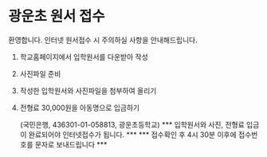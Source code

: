 # 광운초 원서 접수


환영합니다.
인터넷 원서접수 시  주의하실 사항을 안내해드립니다.
1. 학교홈페이지에서 입학원서를 다운받아 작성
2. 사진파일 준비
3. 작성한 입학원서와 사진파일을 첨부하여 올리기
4. 전형료 30,000원을 아동명으로 입금하기

   (국민은행, 436301-01-058813, 광운초등학교)
   *** 입학원서와 사진, 전형료 입금이 완료되어야 인터넷접수가 됩니다. ***
   *** 접수확인 후 4시 30분 이후에 접수번호를 문자로 보내드립니다 *** 